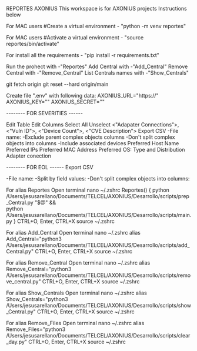
REPORTES AXONIUS
This workspace is for AXONIUS projects 
Instructions below

For MAC users #Create a virtual environment - "python -m venv reportes"

For MAC users #Activate a virtual environment - "source reportes/bin/activate"

For install all the requirements - "pip install -r requirements.txt"

Run the prohect with -"Reportes"
Add Central with -"Add_Central"
Remove Central with -"Remove_Central"
List Centrals names with -"Show_Centrals"


git fetch origin
git reset --hard origin/main



Create file ".env" with following data:
    AXONIUS_URL="https://<ip>"
    AXONIUS_KEY="<key>"
    AXONIUS_SECRET="<secret>"

-------- FOR SEVERITIES ------

Edit Table
    Edit Columns
        Select All 
            Unselect <"Adapater Connections">, <"Vuln ID">, <"Device Count">, <"CVE Description">
Export CSV
    -File name: <critical>
    -Exclude parent complex objects columns
    -Don't split complex objects into columns
    -Include associated devices
                   Preferred Host Name
                   Preferred IPs
                   Preferred MAC Address
                   Preferred OS: Type and Distribution
                   Adapter conection



-------- FOR EOL ------
    Export CSV

-File name: <eol>
-Split by field values: <Installed Software>
-Don't split complex objects into columns: <check>



For alias Reportes
Open terminal
    nano ~/.zshrc
    Reportes() {
    python /Users/jesusarellano/Documents/TELCEL/AXONIUS/Desarrollo/scripts/prep_Central.py "$@" && \
    python /Users/jesusarellano/Documents/TELCEL/AXONIUS/Desarrollo/scripts/main.py
    }
    CTRL+O, Enter, CTRL+X
    source ~/.zshrc

For alias Add_Central
Open terminal
    nano ~/.zshrc
    alias Add_Central="python3 /Users/jesusarellano/Documents/TELCEL/AXONIUS/Desarrollo/scripts/add_Central.py"
    CTRL+O, Enter, CTRL+X
    source ~/.zshrc

For alias Remove_Central
Open terminal
    nano ~/.zshrc
    alias Remove_Central="python3 /Users/jesusarellano/Documents/TELCEL/AXONIUS/Desarrollo/scripts/remove_central.py"
    CTRL+O, Enter, CTRL+X
    source ~/.zshrc

For alias Show_Centrals
Open terminal
    nano ~/.zshrc
    alias Show_Centrals="python3 /Users/jesusarellano/Documents/TELCEL/AXONIUS/Desarrollo/scripts/show_Central.py"
    CTRL+O, Enter, CTRL+X
    source ~/.zshrc

For alias Remove_Files
Open terminal
    nano ~/.zshrc
    alias Remove_Files="python3 /Users/jesusarellano/Documents/TELCEL/AXONIUS/Desarrollo/scripts/clear_day.py"
    CTRL+O, Enter, CTRL+X
    source ~/.zshrc